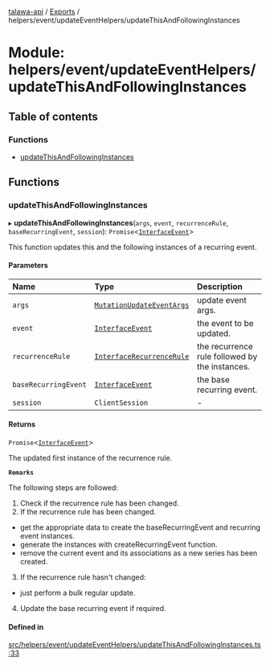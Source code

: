 [talawa-api](../README.md) / [Exports](../modules.md) / helpers/event/updateEventHelpers/updateThisAndFollowingInstances

# Module: helpers/event/updateEventHelpers/updateThisAndFollowingInstances

## Table of contents

### Functions

- [updateThisAndFollowingInstances](helpers_event_updateEventHelpers_updateThisAndFollowingInstances.md#updatethisandfollowinginstances)

## Functions

### updateThisAndFollowingInstances

▸ **updateThisAndFollowingInstances**(`args`, `event`, `recurrenceRule`, `baseRecurringEvent`, `session`): `Promise`\<[`InterfaceEvent`](../interfaces/models_Event.InterfaceEvent.md)\>

This function updates this and the following instances of a recurring event.

#### Parameters

| Name | Type | Description |
| :------ | :------ | :------ |
| `args` | [`MutationUpdateEventArgs`](types_generatedGraphQLTypes.md#mutationupdateeventargs) | update event args. |
| `event` | [`InterfaceEvent`](../interfaces/models_Event.InterfaceEvent.md) | the event to be updated. |
| `recurrenceRule` | [`InterfaceRecurrenceRule`](../interfaces/models_RecurrenceRule.InterfaceRecurrenceRule.md) | the recurrence rule followed by the instances. |
| `baseRecurringEvent` | [`InterfaceEvent`](../interfaces/models_Event.InterfaceEvent.md) | the base recurring event. |
| `session` | `ClientSession` | - |

#### Returns

`Promise`\<[`InterfaceEvent`](../interfaces/models_Event.InterfaceEvent.md)\>

The updated first instance of the recurrence rule.

**`Remarks`**

The following steps are followed:
1. Check if the recurrence rule has been changed.
2. If the recurrence rule has been changed.
  - get the appropriate data to create the baseRecurringEvent and recurring event instances.
  - generate the instances with createRecurringEvent function.
  - remove the current event and its associations as a new series has been created.
3. If the recurrence rule hasn't changed:
  - just perform a bulk regular update.
4. Update the base recurring event if required.

#### Defined in

[src/helpers/event/updateEventHelpers/updateThisAndFollowingInstances.ts:33](https://github.com/PalisadoesFoundation/talawa-api/blob/4c7d3ea/src/helpers/event/updateEventHelpers/updateThisAndFollowingInstances.ts#L33)
